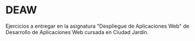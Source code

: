 # DEAW
Ejercicios a entregar en la asignatura "Despliegue de Aplicaciones Web" de Desarrollo de Aplicaciones Web cursada en Ciudad Jardín.
